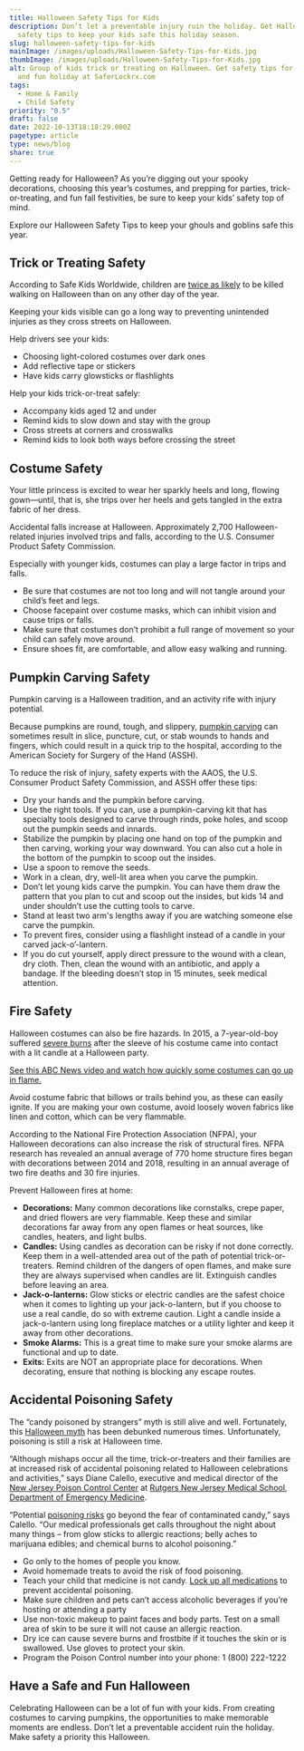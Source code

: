 ```yaml
---
title: Halloween Safety Tips for Kids
description: Don’t let a preventable injury ruin the holiday. Get Halloween
  safety tips to keep your kids safe this holiday season.
slug: halloween-safety-tips-for-kids
mainImage: /images/uploads/Halloween-Safety-Tips-for-Kids.jpg
thumbImage: /images/uploads/Halloween-Safety-Tips-for-Kids.jpg
alt: Group of kids trick or treating on Halloween. Get safety tips for a safe
  and fun holiday at SaferLockrx.com
tags:
  - Home & Family
  - Child Safety
priority: "0.5"
draft: false
date: 2022-10-13T18:18:29.000Z
pagetype: article
type: news/blog
share: true
---
```

Getting ready for Halloween? As you’re digging out your spooky decorations, choosing this year’s costumes, and prepping for parties, trick-or-treating, and fun fall festivities, be sure to keep your kids’ safety top of mind.

Explore our Halloween Safety Tips to keep your ghouls and goblins safe this year.

## Trick or Treating Safety

According to Safe Kids Worldwide, children are [twice as likely](https://www.safekids.org/infographic/infographic-halloween-safety) to be killed walking on Halloween than on any other day of the year.

Keeping your kids visible can go a long way to preventing unintended injuries as they cross streets on Halloween.

Help drivers see your kids:

* Choosing light-colored costumes over dark ones
* Add reflective tape or stickers
* Have kids carry glowsticks or flashlights

Help your kids trick-or-treat safely:

* Accompany kids aged 12 and under
* Remind kids to slow down and stay with the group
* Cross streets at corners and crosswalks
* Remind kids to look both ways before crossing the street

## Costume Safety

Your little princess is excited to wear her sparkly heels and long, flowing gown—until, that is, she trips over her heels and gets tangled in the extra fabric of her dress.

Accidental falls increase at Halloween. Approximately 2,700 Halloween-related injuries involved trips and falls, according to the U.S. Consumer Product Safety Commission.

Especially with younger kids, costumes can play a large factor in trips and falls.

* Be sure that costumes are not too long and will not tangle around your child’s feet and legs.
* Choose facepaint over costume masks, which can inhibit vision and cause trips or falls.
* Make sure that costumes don’t prohibit a full range of movement so your child can safely move around.
* Ensure shoes fit, are comfortable, and allow easy walking and running.

## Pumpkin Carving Safety

Pumpkin carving is a Halloween tradition, and an activity rife with injury potential.

Because pumpkins are round, tough, and slippery, [pumpkin carving](https://cfaes.osu.edu/news/articles/chow-line-pumpkin-carving-the-safe-way-avoid-injury) can sometimes result in slice, puncture, cut, or stab wounds to hands and fingers, which could result in a quick trip to the hospital, according to the American Society for Surgery of the Hand (ASSH).

To reduce the risk of injury, safety experts with the AAOS, the U.S. Consumer Product Safety Commission, and ASSH offer these tips:

* Dry your hands and the pumpkin before carving.
* Use the right tools. If you can, use a pumpkin-carving kit that has specialty tools designed to carve through rinds, poke holes, and scoop out the pumpkin seeds and innards.
* Stabilize the pumpkin by placing one hand on top of the pumpkin and then carving, working your way downward. You can also cut a hole in the bottom of the pumpkin to scoop out the insides.
* Use a spoon to remove the seeds.
* Work in a clean, dry, well-lit area when you carve the pumpkin.
* Don’t let young kids carve the pumpkin. You can have them draw the pattern that you plan to cut and scoop out the insides, but kids 14 and under shouldn’t use the cutting tools to carve.
* Stand at least two arm's lengths away if you are watching someone else carve the pumpkin.
* To prevent fires, consider using a flashlight instead of a candle in your carved jack-o’-lantern.
* If you do cut yourself, apply direct pressure to the wound with a clean, dry cloth. Then, clean the wound with an antibiotic, and apply a bandage. If the bleeding doesn’t stop in 15 minutes, seek medical attention.

## Fire Safety

Halloween costumes can also be fire hazards. In 2015, a 7-year-old-boy suffered [severe burns](https://www.nj.com/gloucester-county/2015/11/nj_boy_burned_in_halloween_accident_close_to_going.html) after the sleeve of his costume came into contact with a lit candle at a Halloween party.

[See this ABC News video and watch how quickly some costumes can go up in flame.](https://youtu.be/uiCnhdtiDuY)

Avoid costume fabric that billows or trails behind you, as these can easily ignite. If you are making your own costume, avoid loosely woven fabrics like linen and cotton, which can be very flammable.

According to the National Fire Protection Association (NFPA), your Halloween decorations can also increase the risk of structural fires. NFPA research has revealed an annual average of 770 home structure fires began with decorations between 2014 and 2018, resulting in an annual average of two fire deaths and 30 fire injuries.

Prevent Halloween fires at home:

* **Decorations:** Many common decorations like cornstalks, crepe paper, and dried flowers are very flammable. Keep these and similar decorations far away from any open flames or heat sources, like candles, heaters, and light bulbs.
* **Candles:** Using candles as decoration can be risky if not done correctly. Keep them in a well-attended area out of the path of potential trick-or-treaters. Remind children of the dangers of open flames, and make sure they are always supervised when candles are lit. Extinguish candles before leaving an area.
* **Jack-o-lanterns:** Glow sticks or electric candles are the safest choice when it comes to lighting up your jack-o-lantern, but if you choose to use a real candle, do so with extreme caution. Light a candle inside a jack-o-lantern using long fireplace matches or a utility lighter and keep it away from other decorations.
* **Smoke Alarms:** This is a great time to make sure your smoke alarms are functional and up to date.
* **Exits:** Exits are NOT an appropriate place for decorations. When decorating, ensure that nothing is blocking any escape routes.

## Accidental Poisoning Safety

The “candy poisoned by strangers” myth is still alive and well. Fortunately, this [Halloween myth](https://www.history.com/news/how-americans-became-convinced-their-halloween-candy-was-poisoned) has been debunked numerous times. Unfortunately, poisoning is still a risk at Halloween time.

“Although mishaps occur all the time, trick-or-treaters and their families are at increased risk of accidental poisoning related to Halloween celebrations and activities,” says Diane Calello, executive and medical director of the [New Jersey Poison Control Center](https://www.newswise.com/articles/it-s-more-than-just-contaminated-candy-nj-poison-control-center-shares-halloween-safety-tips) at [Rutgers New Jersey Medical School, Department of Emergency Medicine](http://njms.rutgers.edu/).

“Potential [poisoning risks](/news/blog/national-poison-prevention-week-reminds-parents-of-dangers-in-home/) go beyond the fear of contaminated candy,” says Calello. “Our medical professionals get calls throughout the night about many things – from glow sticks to allergic reactions; belly aches to marijuana edibles; and chemical burns to alcohol poisoning.”

* Go only to the homes of people you know.
* Avoid homemade treats to avoid the risk of food poisoning.
* Teach your child that medicine is not candy. [Lock up all medications](/products/saferlock-box/) to prevent accidental poisoning.
* Make sure children and pets can’t access alcoholic beverages if you’re hosting or attending a party
* Use non-toxic makeup to paint faces and body parts. Test on a small area of skin to be sure it will not cause an allergic reaction.
* Dry ice can cause severe burns and frostbite if it touches the skin or is swallowed. Use gloves to protect your skin.
* Program the Poison Control number into your phone: 1 (800) 222-1222

## Have a Safe and Fun Halloween

Celebrating Halloween can be a lot of fun with your kids. From creating costumes to carving pumpkins, the opportunities to make memorable moments are endless. Don’t let a preventable accident ruin the holiday. Make safety a priority this Halloween.